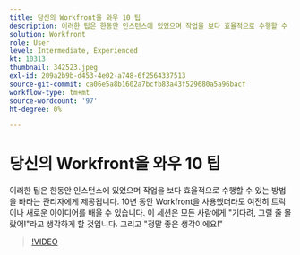 ```yaml
---
title: 당신의 Workfront을 와우 10 팁
description: 이러한 팁은 한동안 인스턴스에 있었으며 작업을 보다 효율적으로 수행할 수 있는 방법을 바라는 관리자에게 제공됩니다.
solution: Workfront
role: User
level: Intermediate, Experienced
kt: 10313
thumbnail: 342523.jpeg
exl-id: 209a2b9b-d453-4e02-a748-6f2564337513
source-git-commit: ca06e5a8b1602a7bcfb83a43f529680a5a96bacf
workflow-type: tm+mt
source-wordcount: '97'
ht-degree: 0%

---
```


# 당신의 Workfront을 와우 10 팁

이러한 팁은 한동안 인스턴스에 있었으며 작업을 보다 효율적으로 수행할 수 있는 방법을 바라는 관리자에게 제공됩니다. 10년 동안 Workfront을 사용했더라도 여전히 트릭이나 새로운 아이디어를 배울 수 있습니다. 이 세션은 모든 사람에게 &quot;기다려, 그럴 줄 몰랐어!&quot;라고 생각하게 할 것입니다. 그리고 &quot;정말 좋은 생각이에요!&quot;

>[!VIDEO](https://video.tv.adobe.com/v/342523/?quality=12&learn=on)

